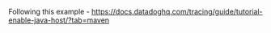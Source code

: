 Following this example - https://docs.datadoghq.com/tracing/guide/tutorial-enable-java-host/?tab=maven
